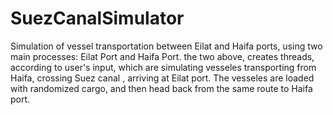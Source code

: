 # SuezCanalSimulator
Simulation of vessel transportation between Eilat and Haifa ports, using two main processes: Eilat Port and Haifa Port.
the two above, creates threads, according to user's input, which are simulating vesseles transporting from Haifa, crossing Suez canal , arriving at
Eilat port.
The vesseles are loaded with randomized cargo, and then head back from the same route to Haifa port.
